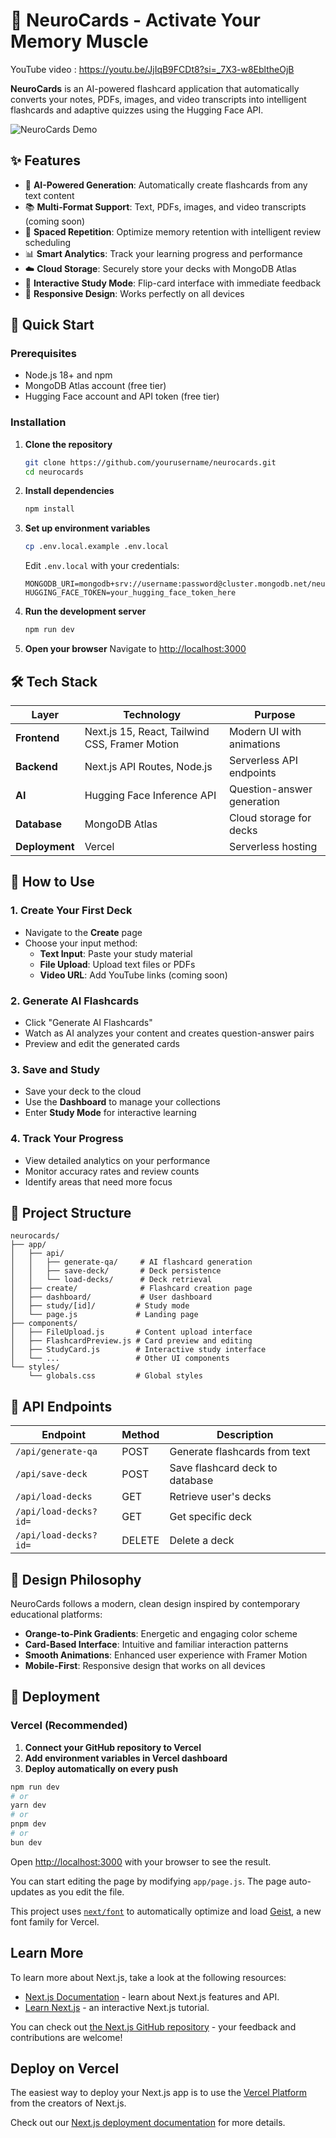 # 🧠 NeuroCards - Activate Your Memory Muscle

YouTube video : https://youtu.be/JjIqB9FCDt8?si=_7X3-w8EbltheOjB

**NeuroCards** is an AI-powered flashcard application that automatically converts your notes, PDFs, images, and video transcripts into intelligent flashcards and adaptive quizzes using the Hugging Face API.

![NeuroCards Demo](https://via.placeholder.com/800x400/FF6B35/FFFFFF?text=NeuroCards+AI+Flashcards)

## ✨ Features

- 🤖 **AI-Powered Generation**: Automatically create flashcards from any text content
- 📚 **Multi-Format Support**: Text, PDFs, images, and video transcripts (coming soon)
- 🔄 **Spaced Repetition**: Optimize memory retention with intelligent review scheduling
- 📊 **Smart Analytics**: Track your learning progress and performance
- ☁️ **Cloud Storage**: Securely store your decks with MongoDB Atlas
- 🎯 **Interactive Study Mode**: Flip-card interface with immediate feedback
- 📱 **Responsive Design**: Works perfectly on all devices

## 🚀 Quick Start

### Prerequisites

- Node.js 18+ and npm
- MongoDB Atlas account (free tier)
- Hugging Face account and API token (free tier)

### Installation

1. **Clone the repository**
   ```bash
   git clone https://github.com/yourusername/neurocards.git
   cd neurocards
   ```

2. **Install dependencies**
   ```bash
   npm install
   ```

3. **Set up environment variables**
   ```bash
   cp .env.local.example .env.local
   ```
   
   Edit `.env.local` with your credentials:
   ```env
   MONGODB_URI=mongodb+srv://username:password@cluster.mongodb.net/neurocards
   HUGGING_FACE_TOKEN=your_hugging_face_token_here
   ```

4. **Run the development server**
   ```bash
   npm run dev
   ```

5. **Open your browser**
   Navigate to [http://localhost:3000](http://localhost:3000)

## 🛠️ Tech Stack

| Layer | Technology | Purpose |
|-------|------------|---------|
| **Frontend** | Next.js 15, React, Tailwind CSS, Framer Motion | Modern UI with animations |
| **Backend** | Next.js API Routes, Node.js | Serverless API endpoints |
| **AI** | Hugging Face Inference API | Question-answer generation |
| **Database** | MongoDB Atlas | Cloud storage for decks |
| **Deployment** | Vercel | Serverless hosting |

## 📖 How to Use

### 1. Create Your First Deck
- Navigate to the **Create** page
- Choose your input method:
  - **Text Input**: Paste your study material
  - **File Upload**: Upload text files or PDFs
  - **Video URL**: Add YouTube links (coming soon)

### 2. Generate AI Flashcards
- Click "Generate AI Flashcards"
- Watch as AI analyzes your content and creates question-answer pairs
- Preview and edit the generated cards

### 3. Save and Study
- Save your deck to the cloud
- Use the **Dashboard** to manage your collections
- Enter **Study Mode** for interactive learning

### 4. Track Your Progress
- View detailed analytics on your performance
- Monitor accuracy rates and review counts
- Identify areas that need more focus

## 🧩 Project Structure

```
neurocards/
├── app/
│   ├── api/
│   │   ├── generate-qa/     # AI flashcard generation
│   │   ├── save-deck/       # Deck persistence
│   │   └── load-decks/      # Deck retrieval
│   ├── create/              # Flashcard creation page
│   ├── dashboard/           # User dashboard
│   ├── study/[id]/         # Study mode
│   └── page.js             # Landing page
├── components/
│   ├── FileUpload.js       # Content upload interface
│   ├── FlashcardPreview.js # Card preview and editing
│   ├── StudyCard.js        # Interactive study interface
│   └── ...                 # Other UI components
└── styles/
    └── globals.css         # Global styles
```

## 🔧 API Endpoints

| Endpoint | Method | Description |
|----------|--------|-------------|
| `/api/generate-qa` | POST | Generate flashcards from text |
| `/api/save-deck` | POST | Save flashcard deck to database |
| `/api/load-decks` | GET | Retrieve user's decks |
| `/api/load-decks?id=` | GET | Get specific deck |
| `/api/load-decks?id=` | DELETE | Delete a deck |

## 🎨 Design Philosophy

NeuroCards follows a modern, clean design inspired by contemporary educational platforms:

- **Orange-to-Pink Gradients**: Energetic and engaging color scheme
- **Card-Based Interface**: Intuitive and familiar interaction patterns
- **Smooth Animations**: Enhanced user experience with Framer Motion
- **Mobile-First**: Responsive design that works on all devices

## 🚀 Deployment

### Vercel (Recommended)

1. **Connect your GitHub repository to Vercel**
2. **Add environment variables in Vercel dashboard**
3. **Deploy automatically on every push**

```bash
npm run dev
# or
yarn dev
# or
pnpm dev
# or
bun dev
```

Open [http://localhost:3000](http://localhost:3000) with your browser to see the result.

You can start editing the page by modifying `app/page.js`. The page auto-updates as you edit the file.

This project uses [`next/font`](https://nextjs.org/docs/app/building-your-application/optimizing/fonts) to automatically optimize and load [Geist](https://vercel.com/font), a new font family for Vercel.

## Learn More

To learn more about Next.js, take a look at the following resources:

- [Next.js Documentation](https://nextjs.org/docs) - learn about Next.js features and API.
- [Learn Next.js](https://nextjs.org/learn) - an interactive Next.js tutorial.

You can check out [the Next.js GitHub repository](https://github.com/vercel/next.js) - your feedback and contributions are welcome!

## Deploy on Vercel

The easiest way to deploy your Next.js app is to use the [Vercel Platform](https://vercel.com/new?utm_medium=default-template&filter=next.js&utm_source=create-next-app&utm_campaign=create-next-app-readme) from the creators of Next.js.

Check out our [Next.js deployment documentation](https://nextjs.org/docs/app/building-your-application/deploying) for more details.
